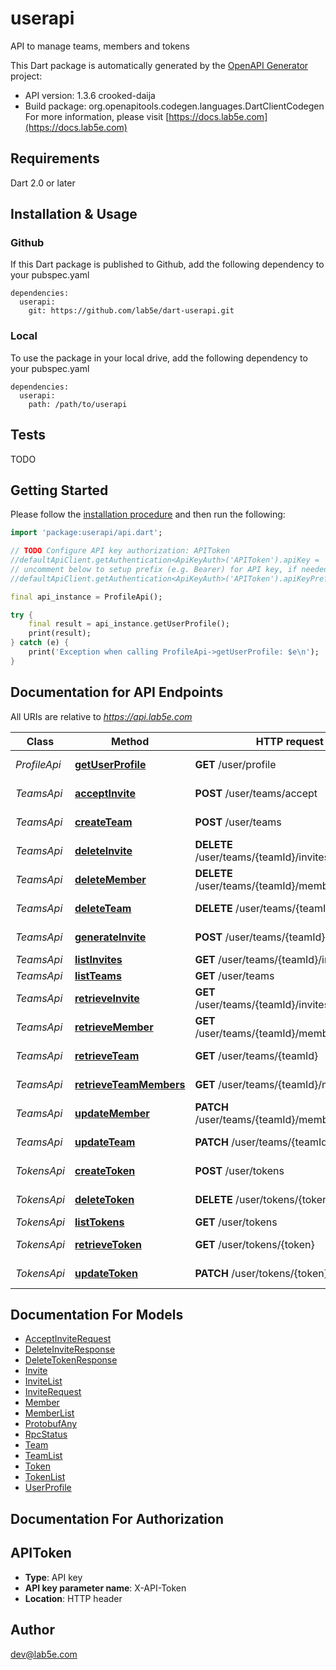 # userapi
API to manage teams, members and tokens

This Dart package is automatically generated by the [OpenAPI Generator](https://openapi-generator.tech) project:

- API version: 1.3.6 crooked-daija
- Build package: org.openapitools.codegen.languages.DartClientCodegen
For more information, please visit [https://docs.lab5e.com](https://docs.lab5e.com)

## Requirements

Dart 2.0 or later

## Installation & Usage

### Github
If this Dart package is published to Github, add the following dependency to your pubspec.yaml
```
dependencies:
  userapi:
    git: https://github.com/lab5e/dart-userapi.git
```

### Local
To use the package in your local drive, add the following dependency to your pubspec.yaml
```
dependencies:
  userapi:
    path: /path/to/userapi
```

## Tests

TODO

## Getting Started

Please follow the [installation procedure](#installation--usage) and then run the following:

```dart
import 'package:userapi/api.dart';

// TODO Configure API key authorization: APIToken
//defaultApiClient.getAuthentication<ApiKeyAuth>('APIToken').apiKey = 'YOUR_API_KEY';
// uncomment below to setup prefix (e.g. Bearer) for API key, if needed
//defaultApiClient.getAuthentication<ApiKeyAuth>('APIToken').apiKeyPrefix = 'Bearer';

final api_instance = ProfileApi();

try {
    final result = api_instance.getUserProfile();
    print(result);
} catch (e) {
    print('Exception when calling ProfileApi->getUserProfile: $e\n');
}

```

## Documentation for API Endpoints

All URIs are relative to *https://api.lab5e.com*

Class | Method | HTTP request | Description
------------ | ------------- | ------------- | -------------
*ProfileApi* | [**getUserProfile**](doc//ProfileApi.md#getuserprofile) | **GET** /user/profile | Logged in profile
*TeamsApi* | [**acceptInvite**](doc//TeamsApi.md#acceptinvite) | **POST** /user/teams/accept | Accept invite
*TeamsApi* | [**createTeam**](doc//TeamsApi.md#createteam) | **POST** /user/teams | Create team
*TeamsApi* | [**deleteInvite**](doc//TeamsApi.md#deleteinvite) | **DELETE** /user/teams/{teamId}/invites/{code} | Delete invite
*TeamsApi* | [**deleteMember**](doc//TeamsApi.md#deletemember) | **DELETE** /user/teams/{teamId}/members/{userId} | Remove member
*TeamsApi* | [**deleteTeam**](doc//TeamsApi.md#deleteteam) | **DELETE** /user/teams/{teamId} | Remove team
*TeamsApi* | [**generateInvite**](doc//TeamsApi.md#generateinvite) | **POST** /user/teams/{teamId}/invites | Generate invite
*TeamsApi* | [**listInvites**](doc//TeamsApi.md#listinvites) | **GET** /user/teams/{teamId}/invites | List invites
*TeamsApi* | [**listTeams**](doc//TeamsApi.md#listteams) | **GET** /user/teams | List teams
*TeamsApi* | [**retrieveInvite**](doc//TeamsApi.md#retrieveinvite) | **GET** /user/teams/{teamId}/invites/{code} | Retrieve invite
*TeamsApi* | [**retrieveMember**](doc//TeamsApi.md#retrievemember) | **GET** /user/teams/{teamId}/members/{userId} | Retrieve member
*TeamsApi* | [**retrieveTeam**](doc//TeamsApi.md#retrieveteam) | **GET** /user/teams/{teamId} | Retrieve team
*TeamsApi* | [**retrieveTeamMembers**](doc//TeamsApi.md#retrieveteammembers) | **GET** /user/teams/{teamId}/members | List members
*TeamsApi* | [**updateMember**](doc//TeamsApi.md#updatemember) | **PATCH** /user/teams/{teamId}/members/{userId} | Update member
*TeamsApi* | [**updateTeam**](doc//TeamsApi.md#updateteam) | **PATCH** /user/teams/{teamId} | Update team
*TokensApi* | [**createToken**](doc//TokensApi.md#createtoken) | **POST** /user/tokens | Create token
*TokensApi* | [**deleteToken**](doc//TokensApi.md#deletetoken) | **DELETE** /user/tokens/{token} | Remove token
*TokensApi* | [**listTokens**](doc//TokensApi.md#listtokens) | **GET** /user/tokens | List tokens
*TokensApi* | [**retrieveToken**](doc//TokensApi.md#retrievetoken) | **GET** /user/tokens/{token} | Retrieve token
*TokensApi* | [**updateToken**](doc//TokensApi.md#updatetoken) | **PATCH** /user/tokens/{token} | Update token


## Documentation For Models

 - [AcceptInviteRequest](doc//AcceptInviteRequest.md)
 - [DeleteInviteResponse](doc//DeleteInviteResponse.md)
 - [DeleteTokenResponse](doc//DeleteTokenResponse.md)
 - [Invite](doc//Invite.md)
 - [InviteList](doc//InviteList.md)
 - [InviteRequest](doc//InviteRequest.md)
 - [Member](doc//Member.md)
 - [MemberList](doc//MemberList.md)
 - [ProtobufAny](doc//ProtobufAny.md)
 - [RpcStatus](doc//RpcStatus.md)
 - [Team](doc//Team.md)
 - [TeamList](doc//TeamList.md)
 - [Token](doc//Token.md)
 - [TokenList](doc//TokenList.md)
 - [UserProfile](doc//UserProfile.md)


## Documentation For Authorization


## APIToken

- **Type**: API key
- **API key parameter name**: X-API-Token
- **Location**: HTTP header


## Author

dev@lab5e.com



